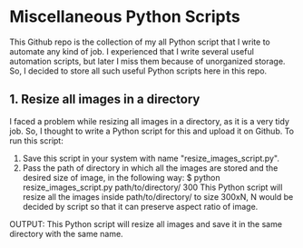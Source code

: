 # Miscellaneous Python Scripts

This Github repo is the collection of my all Python script that I write to automate any kind of job. I experienced that I write several useful automation scripts, but later I miss them because of unorganized storage. So, I decided to store all such useful Python scripts here in this repo.

## 1. Resize all images in a directory
I faced a problem while resizing all images in a directory, as it is a very tidy job. So, I thought to write a Python script for this and upload it on Github. To run this script:
1. Save this script in your system with name "resize_images_script.py".
2. Pass the path of directory in which all the images are stored and the desired size of image, in the following way: 
$ python resize_images_script.py path/to/directory/ 300
This Python script will resize all the images inside path/to/directory/ to size 300xN, N would be decided by script so that it can preserve aspect ratio of image.

OUTPUT:
This Python script will resize all images and save it in the same directory with the same name.
